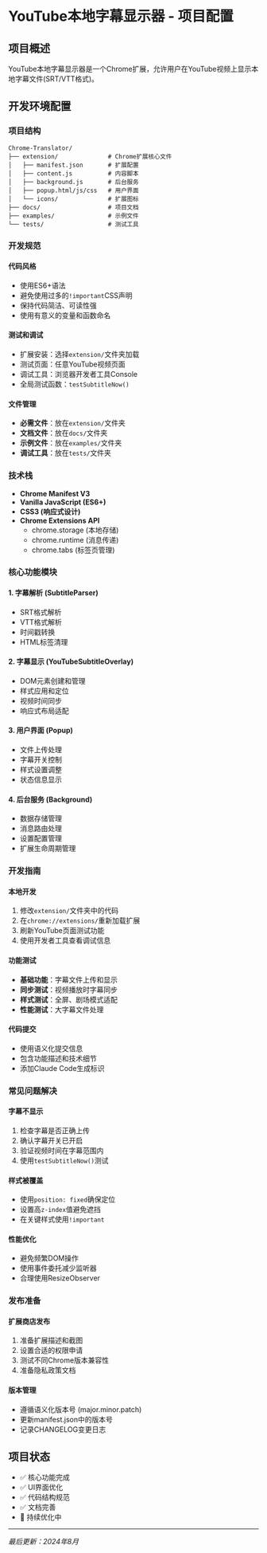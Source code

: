 # YouTube本地字幕显示器 - 项目配置

## 项目概述
YouTube本地字幕显示器是一个Chrome扩展，允许用户在YouTube视频上显示本地字幕文件(SRT/VTT格式)。

## 开发环境配置

### 项目结构
```
Chrome-Translator/
├── extension/              # Chrome扩展核心文件
│   ├── manifest.json       # 扩展配置
│   ├── content.js          # 内容脚本
│   ├── background.js       # 后台服务
│   ├── popup.html/js/css   # 用户界面
│   └── icons/              # 扩展图标
├── docs/                   # 项目文档
├── examples/               # 示例文件
└── tests/                  # 测试工具
```

### 开发规范

#### 代码风格
- 使用ES6+语法
- 避免使用过多的`!important`CSS声明
- 保持代码简洁、可读性强
- 使用有意义的变量和函数命名

#### 测试和调试
- 扩展安装：选择`extension/`文件夹加载
- 测试页面：任意YouTube视频页面
- 调试工具：浏览器开发者工具Console
- 全局测试函数：`testSubtitleNow()`

#### 文件管理
- **必需文件**：放在`extension/`文件夹
- **文档文件**：放在`docs/`文件夹  
- **示例文件**：放在`examples/`文件夹
- **调试工具**：放在`tests/`文件夹

### 技术栈
- **Chrome Manifest V3**
- **Vanilla JavaScript (ES6+)**
- **CSS3 (响应式设计)**
- **Chrome Extensions API**
  - chrome.storage (本地存储)
  - chrome.runtime (消息传递)
  - chrome.tabs (标签页管理)

### 核心功能模块

#### 1. 字幕解析 (SubtitleParser)
- SRT格式解析
- VTT格式解析
- 时间戳转换
- HTML标签清理

#### 2. 字幕显示 (YouTubeSubtitleOverlay)
- DOM元素创建和管理
- 样式应用和定位
- 视频时间同步
- 响应式布局适配

#### 3. 用户界面 (Popup)
- 文件上传处理
- 字幕开关控制
- 样式设置调整
- 状态信息显示

#### 4. 后台服务 (Background)
- 数据存储管理
- 消息路由处理
- 设置配置管理
- 扩展生命周期管理

### 开发指南

#### 本地开发
1. 修改`extension/`文件夹中的代码
2. 在`chrome://extensions/`重新加载扩展
3. 刷新YouTube页面测试功能
4. 使用开发者工具查看调试信息

#### 功能测试
- **基础功能**：字幕文件上传和显示
- **同步测试**：视频播放时字幕同步
- **样式测试**：全屏、剧场模式适配
- **性能测试**：大字幕文件处理

#### 代码提交
- 使用语义化提交信息
- 包含功能描述和技术细节
- 添加Claude Code生成标识

### 常见问题解决

#### 字幕不显示
1. 检查字幕是否正确上传
2. 确认字幕开关已开启
3. 验证视频时间在字幕范围内
4. 使用`testSubtitleNow()`测试

#### 样式被覆盖
- 使用`position: fixed`确保定位
- 设置高`z-index`值避免遮挡
- 在关键样式使用`!important`

#### 性能优化
- 避免频繁DOM操作
- 使用事件委托减少监听器
- 合理使用ResizeObserver

### 发布准备

#### 扩展商店发布
1. 准备扩展描述和截图
2. 设置合适的权限申请
3. 测试不同Chrome版本兼容性
4. 准备隐私政策文档

#### 版本管理
- 遵循语义化版本号 (major.minor.patch)
- 更新manifest.json中的版本号
- 记录CHANGELOG变更日志

## 项目状态
- ✅ 核心功能完成
- ✅ UI界面优化
- ✅ 代码结构规范
- ✅ 文档完善
- 🔄 持续优化中

---
*最后更新：2024年8月*